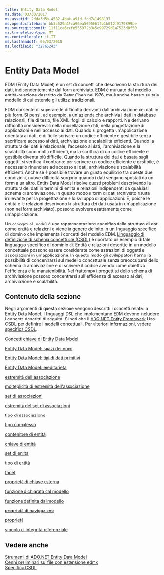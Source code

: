 ```yaml
---
title: Entity Data Model
ms.date: 03/30/2017
ms.assetid: 2dda3d5b-4582-4ba0-a91d-fcd7a1498137
ms.openlocfilehash: bb3c529a19ca96ea5695061fb1b612f9179899be
ms.sourcegitcommit: 11f11ca6cefe555972b3a5c99729d1a7523d8f50
ms.translationtype: MT
ms.contentlocale: it-IT
ms.lasthandoff: 05/03/2018
ms.locfileid: "32765243"
---
```

# <a name="entity-data-model"></a>Entity Data Model
EDM (Entity Data Model) è un set di concetti che descrivono la struttura dei dati, indipendentemente dal form archiviato. EDM è mutuato dal modello entità-relazione descritto da Peter Chen nel 1976, ma è anche basato su tale modello di cui estende gli utilizzi tradizionali.  
  
 EDM consente di superare le difficoltà derivanti dall'archiviazione dei dati in più form. Si pensi, ad esempio, a un'azienda che archivia i dati in database relazionali, file di testo, file XML, fogli di calcolo e rapporti. Ne derivano difficoltà considerevoli nella modellazione dati, nella progettazione di applicazioni e nell'accesso ai dati. Quando si progetta un'applicazione orientata ai dati, è difficile scrivere un codice efficiente e gestibile senza sacrificare accesso ai dati, archiviazione e scalabilità efficienti. Quando la struttura dei dati è relazionale, l'accesso ai dati, l'archiviazione e la scalabilità sono molto efficienti, ma la scrittura di un codice efficiente e gestibile diventa più difficile. Quando la struttura dei dati è basata sugli oggetti, si verifica il contrario: per scrivere un codice efficiente e gestibile, è necessario rinunciare ad accesso ai dati, archiviazione e scalabilità efficienti. Anche se è possibile trovare un giusto equilibrio tra queste due condizioni, nuove difficoltà sorgono quando i dati vengono spostati da un form a un altro. Entity Data Model risolve questi problemi descrivendo la struttura dei dati in termini di entità e relazioni indipendenti da qualsiasi schema di archiviazione. In questo modo il form di dati archiviato risulta irrilevante per la progettazione e lo sviluppo di applicazioni. E, poiché le entità e le relazioni descrivono la struttura dei dati usata in un'applicazione (non nel form archiviato), possono evolvere esattamente come un'applicazione.  
  
 Un `conceptual model` è una rappresentazione specifica della struttura di dati come entità e relazioni e viene in genere definito in un linguaggio specifico di dominio che implementa i concetti del modello EDM. [Linguaggio di definizione di schema concettuale (CSDL)](../../../../docs/framework/data/adonet/ef/language-reference/csdl-specification.md) è riportato un esempio di tale linguaggio specifico di dominio di. Entità e relazioni descritte in un modello concettuale possono essere considerate come astrazioni di oggetti e associazioni in un'applicazione. In questo modo gli sviluppatori hanno la possibilità di concentrarsi sul modello concettuale senza preoccuparsi dello schema di archiviazione e di scrivere il codice avendo come obiettivo l'efficienza e la manutenibilità. Nel frattempo i progettisti dello schema di archiviazione possono concentrarsi sull'efficienza di accesso ai dati, archiviazione e scalabilità.  
  
## <a name="in-this-section"></a>Contenuto della sezione  
 Negli argomenti di questa sezione vengono descritti i concetti relativi a Entity Data Model. I linguaggi DSL che implementano EDM devono includere i concetti descritti di seguito. Si noti che il [ADO.NET Entity Framework](../../../../docs/framework/data/adonet/ef/index.md) Usa CSDL per definire i modelli concettuali. Per ulteriori informazioni, vedere [specifica CSDL](../../../../docs/framework/data/adonet/ef/language-reference/csdl-specification.md).  
  
 [Concetti chiave di Entity Data Model](../../../../docs/framework/data/adonet/entity-data-model-key-concepts.md)  
  
 [Entity Data Model: spazi dei nomi](../../../../docs/framework/data/adonet/entity-data-model-namespaces.md)  
  
 [Entity Data Model: tipi di dati primitivi](../../../../docs/framework/data/adonet/entity-data-model-primitive-data-types.md)  
  
 [Entity Data Model: ereditarietà](../../../../docs/framework/data/adonet/entity-data-model-inheritance.md)  
  
 [estremità dell'associazione](../../../../docs/framework/data/adonet/association-end.md)  
  
 [molteplicità di estremità dell'associazione](../../../../docs/framework/data/adonet/association-end-multiplicity.md)  
  
 [set di associazioni](../../../../docs/framework/data/adonet/association-set.md)  
  
 [estremità del set di associazioni](../../../../docs/framework/data/adonet/association-set-end.md)  
  
 [tipo di associazione](../../../../docs/framework/data/adonet/association-type.md)  
  
 [tipo complesso](../../../../docs/framework/data/adonet/complex-type.md)  
  
 [contenitore di entità](../../../../docs/framework/data/adonet/entity-container.md)  
  
 [chiave di entità](../../../../docs/framework/data/adonet/entity-key.md)  
  
 [set di entità](../../../../docs/framework/data/adonet/entity-set.md)  
  
 [tipo di entità](../../../../docs/framework/data/adonet/entity-type.md)  
  
 [facet](../../../../docs/framework/data/adonet/facet.md)  
  
 [proprietà di chiave esterna](../../../../docs/framework/data/adonet/foreign-key-property.md)  
  
 [funzione dichiarata dal modello](../../../../docs/framework/data/adonet/model-declared-function.md)  
  
 [funzione definita dal modello](../../../../docs/framework/data/adonet/model-defined-function.md)  
  
 [proprietà di navigazione](../../../../docs/framework/data/adonet/navigation-property.md)  
  
 [proprietà](../../../../docs/framework/data/adonet/property.md)  
  
 [vincolo di integrità referenziale](../../../../docs/framework/data/adonet/referential-integrity-constraint.md)  
  
## <a name="see-also"></a>Vedere anche  
 [Strumenti di ADO.NET Entity Data Model](http://msdn.microsoft.com/library/91076853-0881-421b-837a-f582f36be527)  
 [Cenni preliminari sui file con estensione edmx](http://msdn.microsoft.com/library/f4c8e7ce-1db6-417e-9759-15f8b55155d4)  
 [Specifica CSDL](../../../../docs/framework/data/adonet/ef/language-reference/csdl-specification.md)

